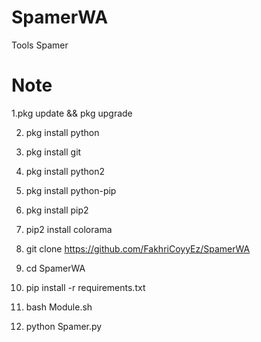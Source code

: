 # SpamerWA
Tools Spamer

# Note

1.pkg update && pkg upgrade

2. pkg install python

3. pkg install git

4. pkg install python2

5. pkg install python-pip

6. pkg install pip2

7. pip2 install colorama 

8. git clone https://github.com/FakhriCoyyEz/SpamerWA

9. cd SpamerWA

10. pip install -r requirements.txt

11. bash Module.sh

12. python Spamer.py
    
